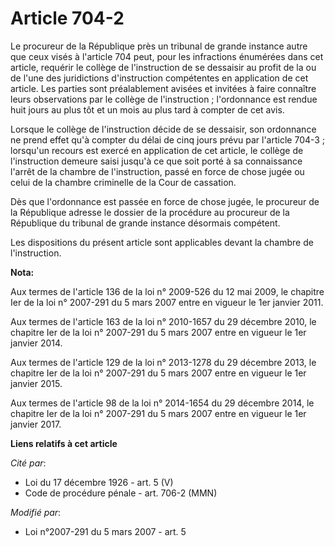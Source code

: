 # Article 704-2

Le procureur de la République près un tribunal de grande instance  autre que ceux visés à l'article 704 peut, pour les
infractions  énumérées dans cet article, requérir le collège de l'instruction de se  dessaisir au profit de la ou de l'une
des juridictions d'instruction  compétentes en application de cet article. Les parties sont  préalablement avisées et
invitées à faire connaître leurs observations  par le collège de l'instruction ; l'ordonnance est rendue huit jours au  plus
tôt et un mois au plus tard à compter de cet avis.

Lorsque  le collège de l'instruction décide de se dessaisir, son ordonnance ne  prend effet qu'à compter du délai de cinq
jours prévu par l'article 704-3 ; lorsqu'un recours est exercé en application de cet article, le  collège de l'instruction
demeure saisi jusqu'à ce que soit porté à sa  connaissance l'arrêt de la chambre de l'instruction, passé en force de  chose
jugée ou celui de la chambre criminelle de la Cour de cassation.

Dès  que l'ordonnance est passée en force de chose jugée, le procureur de la  République adresse le dossier de la procédure
au procureur de la  République du tribunal de grande instance désormais compétent.

Les dispositions du présent article sont applicables devant la chambre de l'instruction.

**Nota:**

Aux termes de l'article 136 de la loi n° 2009-526 du 12 mai 2009, le chapitre Ier de la loi n° 2007-291 du 5 mars 2007 entre
en vigueur le 1er janvier 2011.

Aux termes de l'article 163 de la loi n° 2010-1657 du 29 décembre 2010, le chapitre Ier de la loi n° 2007-291 du 5 mars 2007
entre en vigueur le 1er janvier 2014.

Aux termes de l'article 129 de la loi n° 2013-1278 du 29 décembre 2013, le chapitre Ier de la loi n° 2007-291 du 5 mars 2007
entre en vigueur le 1er janvier 2015.

Aux termes de l'article 98 de la loi n° 2014-1654 du 29 décembre 2014, le chapitre Ier de la loi n° 2007-291 du 5 mars 2007
entre en vigueur le 1er janvier 2017.

**Liens relatifs à cet article**

_Cité par_:

  - Loi du 17 décembre 1926 - art. 5 (V)
  - Code de procédure pénale - art. 706-2 (MMN)

_Modifié par_:

  - Loi n°2007-291 du 5 mars 2007 - art. 5
